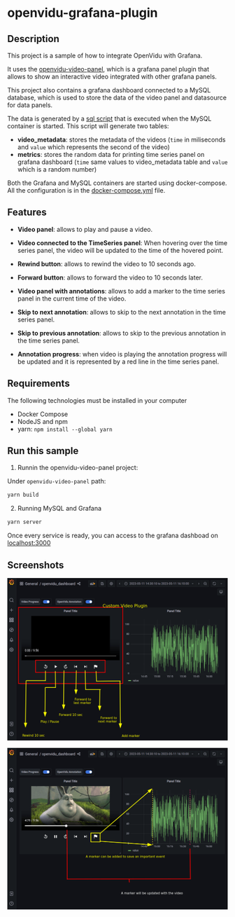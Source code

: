 # openvidu-grafana-plugin

## Description

This project is a sample of how to integrate OpenVidu with Grafana.

It uses the [openvidu-video-panel](openvidu-video-panel), which is a grafana panel plugin that allows to show an interactive video integrated with other grafana panels.

This project also contains a grafana dashboard connected to a MySQL database, which is used to store the data of the video panel and datasource for data panels.

The data is generated by a [sql script](mysql/data.sql) that is executed when the MySQL container is started.
This script will generate two tables:
*	**video_metadata**: stores the metadata of the videos (`time` in miliseconds and `value` which represents the second of the video)
* **metrics**: stores the random data for printing time series panel on grafana dashboard (`time` same values to video_metadata table and `value` which is a random number)

Both the Grafana and MySQL containers are started using docker-compose. All the configuration is in the [docker-compose.yml](docker/docker-compose.yml) file.

## Features

* **Video panel**: allows to play and pause a video.
* **Video connected to the TimeSeries panel**: When hovering over the time series panel, the video will be updated to the time of the hovered point.
* **Rewind button**: allows to rewind the video to 10 seconds ago.
* **Forward button**: allows to forward the video to 10 seconds later.
* **Video panel with annotations**: allows to add a marker to the time series panel in the current time of the video.

* **Skip to next annotation**: allows to skip to the next annotation in the time series panel.
* **Skip to previous annotation**: allows to skip to the previous annotation in the time series panel.
* **Annotation progress**: when video is playing the annotation progress will be updated and it is represented by a red line in the time series panel.


## Requirements

The following technologies must be installed in your computer

* Docker Compose
* NodeJS and npm
* yarn: `npm install --global yarn`


## Run this sample

1.  Runnin the openvidu-video-panel project:

Under `openvidu-video-panel` path:

```bash
yarn build
```

2. Running MySQL and Grafana

```bash
yarn server
```

Once every service is ready, you can access to the grafana dashboad on [localhost:3000](http://localhost:3000/d/2xkhR8Y4k/openvidu_dashboard?orgId=1)


## Screenshots

![Home](docs/1.png "Home")

![Annotations](docs/2.png "Annotations")









